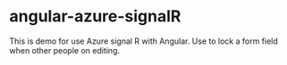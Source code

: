 # angular-azure-signalR
This is demo for use Azure signal R with Angular. Use to lock a form field when other people on editing.
